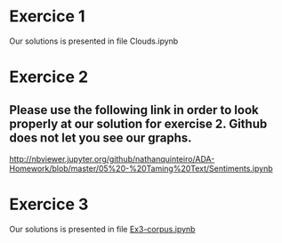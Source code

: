 # Exercice 1

Our solutions is presented in file Clouds.ipynb

# Exercice 2

## **Please use the following link in order to look properly at our solution for exercise 2. Github does not let you see our graphs.**

<http://nbviewer.jupyter.org/github/nathanquinteiro/ADA-Homework/blob/master/05%20-%20Taming%20Text/Sentiments.ipynb>


# Exercice 3

Our solutions is presented in file [Ex3-corpus.ipynb](https://github.com/nathanquinteiro/ADA-Homework/blob/master/05%20-%20Taming%20Text/Ex3-corpus.ipynb)
